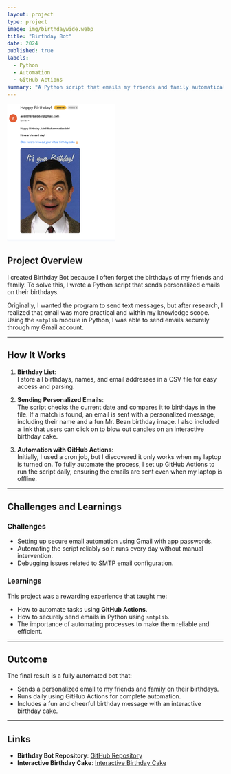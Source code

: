 ```yaml
---
layout: project
type: project
image: img/birthdaywide.webp
title: "Birthday Bot"
date: 2024
published: true
labels:
  - Python
  - Automation
  - GitHub Actions
summary: "A Python script that emails my friends and family automatically on their birthdays with a customized birthday message."
---
```


<img src="../img/BirthdayEmail.png" alt="Campus Simulation" width="50%">

## Project Overview

I created Birthday Bot because I often forget the birthdays of my friends and family. To solve this, I wrote a Python script that sends personalized emails on their birthdays.  

Originally, I wanted the program to send text messages, but after research, I realized that email was more practical and within my knowledge scope. Using the `smtplib` module in Python, I was able to send emails securely through my Gmail account.

---

## How It Works

1. **Birthday List**:  
   I store all birthdays, names, and email addresses in a CSV file for easy access and parsing.  

2. **Sending Personalized Emails**:  
   The script checks the current date and compares it to birthdays in the file. If a match is found, an email is sent with a personalized message, including their name and a fun Mr. Bean birthday image. I also included a link that users can click on to blow out candles on an interactive birthday cake. 

3. **Automation with GitHub Actions**:  
   Initially, I used a cron job, but I discovered it only works when my laptop is turned on. To fully automate the process, I set up GitHub Actions to run the script daily, ensuring the emails are sent even when my laptop is offline.

---

## Challenges and Learnings

### Challenges
- Setting up secure email automation using Gmail with app passwords.  
- Automating the script reliably so it runs every day without manual intervention.  
- Debugging issues related to SMTP email configuration.

### Learnings
This project was a rewarding experience that taught me:  
- How to automate tasks using **GitHub Actions**.  
- How to securely send emails in Python using `smtplib`.  
- The importance of automating processes to make them reliable and efficient.  

---

## Outcome

The final result is a fully automated bot that:  
- Sends a personalized email to my friends and family on their birthdays.  
- Runs daily using GitHub Actions for complete automation.  
- Includes a fun and cheerful birthday message with an interactive birthday cake. 

---

## Links

- **Birthday Bot Repository**: [GitHub Repository](https://github.com/Adeilmo226/BirthdayBot/tree/main)  
- **Interactive Birthday Cake**: [Interactive Birthday Cake](https://adeilmo226.github.io/interactive-birthday-cake/)


